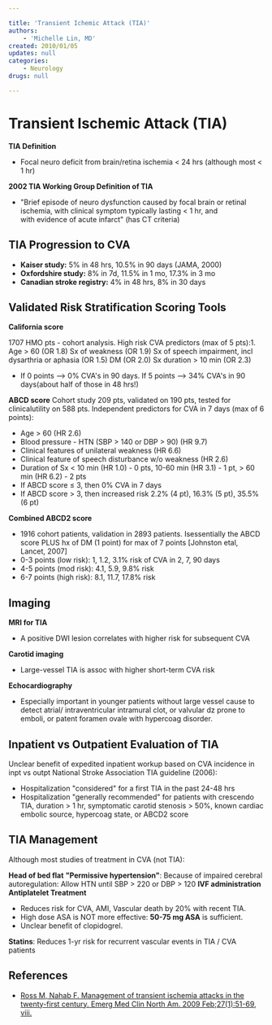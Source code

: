 ```yaml
---

title: 'Transient Ichemic Attack (TIA)'
authors:
    - 'Michelle Lin, MD'
created: 2010/01/05
updates: null
categories:
    - Neurology
drugs: null

---
```





# Transient Ischemic Attack (TIA)

**TIA Definition**

-   Focal neuro deficit from brain/retina ischemia &lt; 24 hrs (although most &lt; 1 hr) 

**2002 TIA Working Group Definition of TIA**

-   "Brief episode of neuro dysfunction caused by focal brain or retinal ischemia, with clinical symptom typically lasting &lt; 1 hr, and with evidence of acute infarct" (has CT criteria)


## TIA Progression to CVA

-   **Kaiser study:** 5% in 48 hrs, 10.5% in 90 days (JAMA, 2000)
-   **Oxfordshire study:** 8% in 7d, 11.5% in 1 mo, 17.3% in 3 mo
-   **Canadian stroke registry:** 4% in 48 hrs, 8% in 30 days

## Validated Risk Stratification Scoring Tools

**California score**

1707 HMO pts - cohort analysis. High risk CVA predictors (max of 5 pts):1. Age &gt; 60 (OR 1.8)
Sx of weakness (OR 1.9)
Sx of speech impairment, incl dysarthria or aphasia (OR 1.5)
DM (OR 2.0)
Sx duration &gt; 10 min (OR 2.3)
-   If 0 points --&gt; 0% CVA's in 90 days. If 5 points --&gt; 34% CVA's in 90 days(about half of those in 48 hrs!) 

**ABCD score**
Cohort study 209 pts, validated on 190 pts, tested for clinicalutility on 588 pts. Independent predictors for CVA in 7 days (max of 6 points):

-   Age &gt; 60 (HR 2.6)
-   Blood pressure - HTN (SBP &gt; 140 or DBP &gt; 90) (HR 9.7)
-   Clinical features of unilateral weakness (HR 6.6)
-   Clinical feature of speech disturbance w/o weakness (HR 2.6)
-   Duration of Sx &lt; 10 min (HR 1.0) - 0 pts, 10-60 min (HR 3.1) - 1 pt, &gt; 60 min (HR 6.2) - 2 pts
-   If ABCD score ≤ 3, then 0% CVA in 7 days
-   If ABCD score &gt; 3, then increased risk 2.2% (4 pt), 16.3% (5 pt), 35.5% (6 pt) 

**Combined ABCD2 score**
-   1916 cohort patients, validation in 2893 patients. Isessentially the ABCD score PLUS hx of DM (1 point) for max of 7 points \[Johnston etal, Lancet, 2007\]
-   0-3 points (low risk): 1, 1.2, 3.1% risk of CVA in 2, 7, 90 days 
-   4-5 points (mod risk): 4.1, 5.9, 9.8% risk
-   6-7 points (high risk): 8.1, 11.7, 17.8% risk 

## Imaging

**MRI for TIA**

-   A positive DWI lesion correlates with higher risk for subsequent CVA 

**Carotid imaging**
-   Large-vessel TIA is assoc with higher short-term CVA risk

**Echocardiography**
-   Especially important in younger patients without large vessel cause to detect atrial/ intraventricular intramural clot, or valvular dz prone to emboli, or patent foramen ovale with hypercoag disorder.

## Inpatient vs Outpatient Evaluation of TIA 

Unclear benefit of expedited inpatient workup based on CVA incidence in inpt vs outpt
National Stroke Association TIA guideline (2006):
-   Hospitalization "considered" for a first TIA in the past 24-48 hrs 
-   Hospitalization "generally recommended" for patients with crescendo TIA, duration &gt; 1 hr, symptomatic carotid stenosis &gt; 50%, known cardiac embolic source, hypercoag state, or ABCD2 score 

<!-- -->

## TIA Management

Although most studies of treatment in CVA (not TIA): 

**Head of bed flat**
**"Permissive hypertension"**: Because of impaired cerebral autoregulation: Allow HTN until SBP &gt; 220 or DBP &gt; 120
**IVF administration**
**Antiplatelet Treatment**
-   Reduces risk for CVA, AMI, Vascular death by 20% with recent TIA. 
-   High dose ASA is NOT more effective: **50-75 mg ASA** is sufficient.
-   Unclear benefit of clopidogrel.

**Statins**: Reduces 1-yr risk for recurrent vascular events in TIA / CVA patients 

## References

-   [Ross M, Nahab F. Management of transient ischemia attacks in the twenty-first century. Emerg Med Clin North Am. 2009 Feb;27(1):51-69, viii.](http://www.ncbi.nlm.nih.gov/pubmed/?term=19218019)
